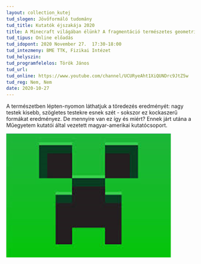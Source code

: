 ```yaml
---
layout: collection_kutej
tud_slogen: Jövőformáló tudomány
tud_title: Kutatók éjszakája 2020
title: A Minecraft világában élünk? A fragmentáció természetes geometriája és a platóni testek előadás
tud_tipus: Online előadás
tud_idopont: 2020 November 27.  17:30-18:00
tud_intezmeny: BME TTK, Fizikai Intézet
tud_helyszin:
tud_programfelelos: Török János
tud_url:
tud_online: https://www.youtube.com/channel/UCURyeAht1XiQUNDrc9JtZ5w
tud_reg: Nem, Nem
date: 2020-10-27
---
```

 
A természetben lépten-nyomon láthatjuk a töredezés eredményét: nagy testek kisebb, szögletes testekre esnek szét - sokszor ez kockaszerű formákat eredményez. De mennyire van ez így és miért? Ennek járt utána a Műegyetem kutatói által vezetett magyar-amerikai kutatócsoport.


<img src="images/platoni_testek.png" max-width="500" class="center">
